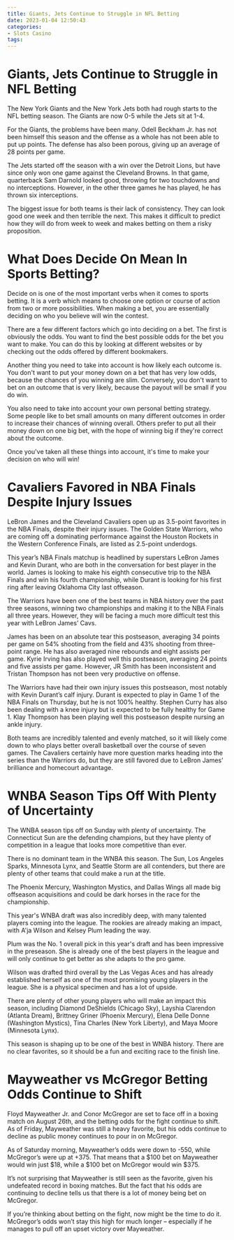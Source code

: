 ```yaml
---
title: Giants, Jets Continue to Struggle in NFL Betting
date: 2023-01-04 12:50:43
categories:
- Slots Casino
tags:
---
```



#  Giants, Jets Continue to Struggle in NFL Betting

The New York Giants and the New York Jets both had rough starts to the NFL betting season. The Giants are now 0-5 while the Jets sit at 1-4.

For the Giants, the problems have been many. Odell Beckham Jr. has not been himself this season and the offense as a whole has not been able to put up points. The defense has also been porous, giving up an average of 28 points per game.

The Jets started off the season with a win over the Detroit Lions, but have since only won one game against the Cleveland Browns. In that game, quarterback Sam Darnold looked good, throwing for two touchdowns and no interceptions. However, in the other three games he has played, he has thrown six interceptions.

The biggest issue for both teams is their lack of consistency. They can look good one week and then terrible the next. This makes it difficult to predict how they will do from week to week and makes betting on them a risky proposition.

#  What Does Decide On Mean In Sports Betting?

Decide on is one of the most important verbs when it comes to sports betting. It is a verb which means to choose one option or course of action from two or more possibilities. When making a bet, you are essentially deciding on who you believe will win the contest.

There are a few different factors which go into deciding on a bet. The first is obviously the odds. You want to find the best possible odds for the bet you want to make. You can do this by looking at different websites or by checking out the odds offered by different bookmakers.

Another thing you need to take into account is how likely each outcome is. You don't want to put your money down on a bet that has very low odds, because the chances of you winning are slim. Conversely, you don't want to bet on an outcome that is very likely, because the payout will be small if you do win.

You also need to take into account your own personal betting strategy. Some people like to bet small amounts on many different outcomes in order to increase their chances of winning overall. Others prefer to put all their money down on one big bet, with the hope of winning big if they're correct about the outcome.

Once you've taken all these things into account, it's time to make your decision on who will win!

#  Cavaliers Favored in NBA Finals Despite Injury Issues

LeBron James and the Cleveland Cavaliers open up as 3.5-point favorites in the NBA Finals, despite their injury issues. The Golden State Warriors, who are coming off a dominating performance against the Houston Rockets in the Western Conference Finals, are listed as 2.5-point underdogs.

This year’s NBA Finals matchup is headlined by superstars LeBron James and Kevin Durant, who are both in the conversation for best player in the world. James is looking to make his eighth consecutive trip to the NBA Finals and win his fourth championship, while Durant is looking for his first ring after leaving Oklahoma City last offseason.

The Warriors have been one of the best teams in NBA history over the past three seasons, winning two championships and making it to the NBA Finals all three years. However, they will be facing a much more difficult test this year with LeBron James’ Cavs.

James has been on an absolute tear this postseason, averaging 34 points per game on 54% shooting from the field and 43% shooting from three-point range. He has also averaged nine rebounds and eight assists per game. Kyrie Irving has also played well this postseason, averaging 24 points and five assists per game. However, JR Smith has been inconsistent and Tristan Thompson has not been very productive on offense.

The Warriors have had their own injury issues this postseason, most notably with Kevin Durant’s calf injury. Durant is expected to play in Game 1 of the NBA Finals on Thursday, but he is not 100% healthy. Stephen Curry has also been dealing with a knee injury but is expected to be fully healthy for Game 1. Klay Thompson has been playing well this postseason despite nursing an ankle injury.

Both teams are incredibly talented and evenly matched, so it will likely come down to who plays better overall basketball over the course of seven games. The Cavaliers certainly have more question marks heading into the series than the Warriors do, but they are still favored due to LeBron James’ brilliance and homecourt advantage.

#  WNBA Season Tips Off With Plenty of Uncertainty

The WNBA season tips off on Sunday with plenty of uncertainty. The Connecticut Sun are the defending champions, but they have plenty of competition in a league that looks more competitive than ever.

There is no dominant team in the WNBA this season. The Sun, Los Angeles Sparks, Minnesota Lynx, and Seattle Storm are all contenders, but there are plenty of other teams that could make a run at the title.

The Phoenix Mercury, Washington Mystics, and Dallas Wings all made big offseason acquisitions and could be dark horses in the race for the championship.

This year's WNBA draft was also incredibly deep, with many talented players coming into the league. The rookies are already making an impact, with A'ja Wilson and Kelsey Plum leading the way.

Plum was the No. 1 overall pick in this year's draft and has been impressive in the preseason. She is already one of the best players in the league and will only continue to get better as she adapts to the pro game.

Wilson was drafted third overall by the Las Vegas Aces and has already established herself as one of the most promising young players in the league. She is a physical specimen and has a lot of upside.

There are plenty of other young players who will make an impact this season, including Diamond DeShields (Chicago Sky), Layshia Clarendon (Atlanta Dream), Brittney Griner (Phoenix Mercury), Elena Delle Donne (Washington Mystics), Tina Charles (New York Liberty), and Maya Moore (Minnesota Lynx).

This season is shaping up to be one of the best in WNBA history. There are no clear favorites, so it should be a fun and exciting race to the finish line.

#  Mayweather vs McGregor Betting Odds Continue to Shift

 Floyd Mayweather Jr. and Conor McGregor are set to face off in a boxing match on August 26th, and the betting odds for the fight continue to shift. As of Friday, Mayweather was still a heavy favorite, but his odds continue to decline as public money continues to pour in on McGregor.

As of Saturday morning, Mayweather’s odds were down to -550, while McGregor’s were up at +375. That means that a $100 bet on Mayweather would win just $18, while a $100 bet on McGregor would win $375.

It’s not surprising that Mayweather is still seen as the favorite, given his undefeated record in boxing matches. But the fact that his odds are continuing to decline tells us that there is a lot of money being bet on McGregor.

If you’re thinking about betting on the fight, now might be the time to do it. McGregor’s odds won’t stay this high for much longer – especially if he manages to pull off an upset victory over Mayweather.